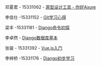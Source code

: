 邓夏君 - 15331062 - [原型设计工具 - 你好Axure](https://summer06.github.io/2018/04/15/Axure_basic/)

李佳仕 -15331152 - [Git学习心得](https://shimo.im/docs/JOAZgvqyK3UwGylM/)

梁丰 -15331181 - [Django命令初探](https://shimo.im/docs/DmRw9G1F0rkDaEa3/)

李卓然 - [Django数据库基本](https://shimo.im/docs/3uPetSpH37Mf19ae/)

张骏 - 15331392 - [Vue.js入门](https://zack1005.github.io/2018/04/15/2018-4-13-Vue-js-Part1/)

李梓桥 -15331176 - [Django初步学习](https://shimo.im/docs/RozrJrxVBT4Iz7fm/)
